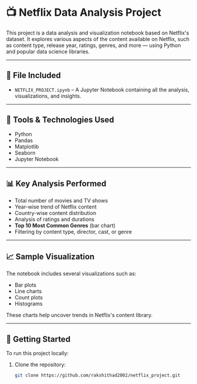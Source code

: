 # 📺 Netflix Data Analysis Project

This project is a data analysis and visualization notebook based on Netflix's dataset. It explores various aspects of the content available on Netflix, such as content type, release year, ratings, genres, and more — using Python and popular data science libraries.

---

## 📂 File Included

- `NETFLIX_PROJECT.ipynb` – A Jupyter Notebook containing all the analysis, visualizations, and insights.

---

## 🔧 Tools & Technologies Used

- Python
- Pandas
- Matplotlib
- Seaborn
- Jupyter Notebook

---

## 📊 Key Analysis Performed

- Total number of movies and TV shows
- Year-wise trend of Netflix content
- Country-wise content distribution
- Analysis of ratings and durations
- **Top 10 Most Common Genres** (bar chart)
- Filtering by content type, director, cast, or genre

---

## 📈 Sample Visualization

The notebook includes several visualizations such as:

- Bar plots
- Line charts
- Count plots
- Histograms

These charts help uncover trends in Netflix's content library.

---

## 🚀 Getting Started

To run this project locally:

1. Clone the repository:
   ```bash
   git clone https://github.com/rakshithad2002/netflix_project.git
